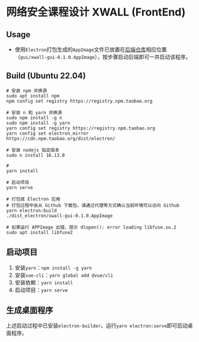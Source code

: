 # 网络安全课程设计 XWALL (FrontEnd)

## Usage

- 使用`Electron`打包生成的`AppImage`文件已放置在[后端仓库](https://github.com/BIIIANG/HUST-CSE-CourseProjectOfNetworkSecurity-2022)相应位置（`gui/xwall-gui-0.1.0.AppImage`），按步骤启动后端即可一并启动该程序。

## Build (Ubuntu 22.04)

```
# 安装 npm 并换源
sudo apt install npm
npm config set registry https://registry.npm.taobao.org

# 安装 n 和 yarn 并换源
sudo npm install -g n
sudo npm install -g yarn
yarn config set registry https://registry.npm.taobao.org
yarn config set electron_mirror https://cdn.npm.taobao.org/dist/electron/

# 安装 nodejs 指定版本
sudo n install 16.13.0

# 
yarn install

# 启动项目
yarn serve

# 打包成 Electron 应用
# 打包过程中会从 Github 下载包，请通过代理等方式确认当前环境可以访问 Github
yarn electron:build
./dist_electron/xwall-gui-0.1.0.AppImage

# 如果运行 APPImage 出错，提示 dlopen(): error loading libfuse.so.2
sudo apt install libfuse2
```



## 启动项目

1. 安装`yarn`：`npm install -g yarn `
2. 安装`vue-cli`：`yarn global add @vue/cli`
3. 安装依赖：`yarn install`
4. 启动项目：`yarn serve`

## 生成桌面程序

上述启动过程中已安装`electron-builder`，运行`yarn electron:serve`即可启动桌面程序。
